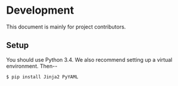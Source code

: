 # Development

This document is mainly for project contributors.

## Setup

You should use Python 3.4.  We also recommend setting up a virtual
environment.  Then--

    $ pip install Jinja2 PyYAML
